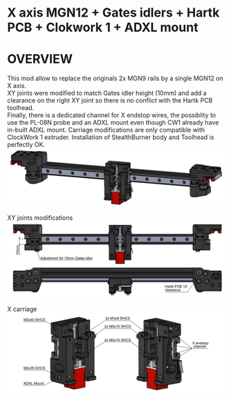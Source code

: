 # X axis MGN12 + Gates idlers + Hartk PCB + Clokwork 1 + ADXL mount
# OVERVIEW
This mod allow to replace the originals 2x MGN9 rails by a single MGN12 on X axis.  
XY joints were modified to match Gates idler height (10mm) and add a clearance on the right XY joint so there is no conflict with the Hartk PCB toolhead.  
Finally, there is a dedicated channel for X endstop wires, the possiblity to use the PL-08N probe and an ADXL mount even though CW1 already have in-built ADXL mount.
Carriage modifications are only compatible with ClockWork 1 extruder. Installation of StealthBurner body and Toolhead is perfectly OK.
![Overview](Images/Overview.jpg)

XY joints modifications
![XY_joints](Images/XY_joints.jpg)

X carriage
![X_carriage](Images/X_carriage.jpg)
